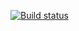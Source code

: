 [![Build status](https://ci.appveyor.com/api/projects/status/l40djh28kglxhfix?svg=true)](https://ci.appveyor.com/project/vmlysenkov/patterns-pt2)